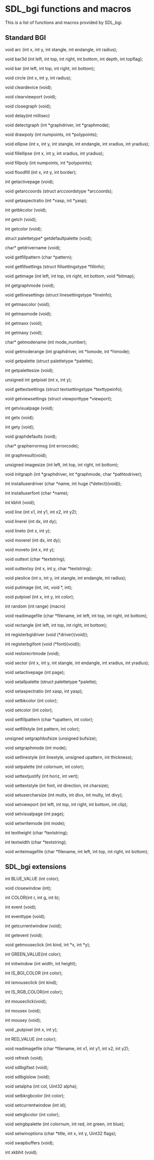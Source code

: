 SDL_bgi functions and macros
============================

This is a list of functions and macros provided by SDL_bgi.


Standard BGI
------------

void arc (int x, int y, int stangle, int endangle, int radius);

void bar3d (int left, int top, int right, int bottom, int depth, int topflag);

void bar (int left, int top, int right, int bottom);

void circle (int x, int y, int radius);

void cleardevice (void);

void clearviewport (void);

void closegraph (void);

void delay(int millisec)

void detectgraph (int *graphdriver, int *graphmode);

void drawpoly (int numpoints, int *polypoints);

void ellipse (int x, int y, int stangle, int endangle, int xradius, int yradius);

void fillellipse (int x, int y, int xradius, int yradius);

void fillpoly (int numpoints, int *polypoints);

void floodfill (int x, int y, int border);

int  getactivepage (void);

void getarccoords (struct arccoordstype *arccoords);

void getaspectratio (int *xasp, int *yasp);

int getbkcolor (void);

int getch (void);

int getcolor (void);

struct palettetype* getdefaultpalette (void);

char* getdrivername (void);

void getfillpattern (char *pattern); 

void getfillsettings (struct fillsettingstype *fillinfo);

void getimage (int left, int top, int right, int bottom, void *bitmap);

int getgraphmode (void);

void getlinesettings (struct linesettingstype *lineinfo);

int getmaxcolor (void);

int getmaxmode (void); 

int getmaxx (void);

int getmaxy (void);

char* getmodename (int mode_number);

void getmoderange (int graphdriver, int *lomode, int *himode);

void getpalette (struct palettetype *palette);

int getpalettesize (void);

unsigned int getpixel (int x, int y);

void gettextsettings (struct textsettingstype *texttypeinfo);

void getviewsettings (struct viewporttype *viewport);

int  getvisualpage (void);

int getx (void);

int gety (void);

void graphdefaults (void);

char* grapherrormsg (int errorcode);

int graphresult(void);

unsigned imagesize (int left, int top, int right, int bottom);

void initgraph (int *graphdriver, int *graphmode, char *pathtodriver);

int installuserdriver (char *name, int huge (*detect)(void)); 

int installuserfont (char *name); 

int kbhit (void);

void line (int x1, int y1, int x2, int y2);

void linerel (int dx, int dy);

void lineto (int x, int y);

void moverel (int dx, int dy);

void moveto (int x, int y);

void outtext (char *textstring);

void outtextxy (int x, int y, char *textstring);

void pieslice (int x, int y, int stangle, int endangle, int radius);

void putimage (int, int, void *, int);

void putpixel (int x, int y, int color); 

int random (int range) (macro)

void readimagefile (char *filename, int left, int top, int right, int bottom);

void rectangle (int left, int top, int right, int bottom);

int registerbgidriver (void (*driver)(void)); 

int registerbgifont (void (*font)(void)); 

void restorecrtmode (void); 

void sector (int x, int y, int stangle, int endangle, int xradius, int yradius);

void setactivepage (int page);

void setallpalette (struct palettetype *palette); 

void setaspectratio (int xasp, int yasp);

void setbkcolor (int color);

void setcolor (int color);

void setfillpattern (char *upattern, int color); 

void setfillstyle (int pattern, int color); 

unsigned setgraphbufsize (unsigned bufsize); 

void setgraphmode (int mode); 

void setlinestyle (int linestyle, unsigned upattern, int thickness);

void setpalette (int colornum, int color); 

void settextjustify (int horiz, int vert);

void settextstyle (int font, int direction, int charsize);

void setusercharsize (int multx, int divx, int multy, int divy);

void setviewport (int left, int top, int right, int bottom, int clip);

void setvisualpage (int page);

void setwritemode (int mode);

int textheight (char *textstring);

int textwidth (char *textstring);

void writeimagefile (char *filename, int left, int top, int right, int bottom);


SDL_bgi extensions
------------------

int BLUE_VALUE (int color);

void closewindow (int);

int COLOR(int r, int g, int b);

int event (void);

int eventtype (void);

int getcurrentwindow (void);

int getevent (void);

void getmouseclick (int kind, int *x, int *y);

int GREEN_VALUE(int color);

int initwindow (int width, int height);

int IS_BGI_COLOR (int color);

int ismouseclick (int kind);

int IS_RGB_COLOR(int color);

int mouseclick(void);

int mousex (void);

int mousey (void);

void _putpixel (int x, int y);

int RED_VALUE (int color);

void readimagefile (char *filename, int x1, int y1, int x2, int y2);

void refresh (void);

void sdlbgifast (void);

void sdlbgislow (void);

void setalpha (int col, Uint32 alpha);

void setbkrgbcolor (int color);

void setcurrentwindow (int id);

void setrgbcolor (int color); 

void setrgbpalette (int colornum, int red, int green, int blue); 

void setwinoptions (char *title, int x, int y, Uint32 flags);

void swapbuffers (void);

int xkbhit (void);
